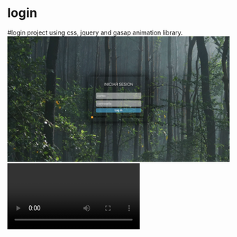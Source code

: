 # login
#login project using css, jquery and gasap animation library.
![image info](./login-image.png)
![mov info](./login-video.mov)
